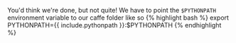 You'd think we're done, but not quite! We have to point the `$PYTHONPATH`
environment variable to our caffe folder like so
{% highlight bash %}
export PYTHONPATH={{ include.pythonpath }}:$PYTHONPATH
{% endhighlight %}